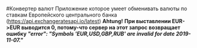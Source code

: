 #Конвертер валют
Приложение которое умеет обменивать валюты по ставкам Европейского центрального банка
(https://api.exchangeratesapi.io/latest)
**Ahtung!**
**При выставлении EUR->EUR выводится 0, потому-что сервер на этот запрос возвращает ошибку *"error": "Symbols 'EUR,USD,GBP,RUB' are invalid for date 2019-11-07."***